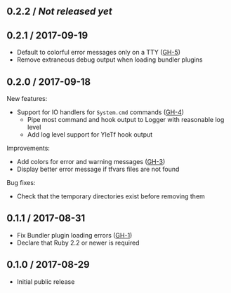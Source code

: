 ## 0.2.2  / _Not released yet_


## 0.2.1  / 2017-09-19

- Default to colorful error messages only on a TTY ([GH-5](https://github.com/Yleisradio/yle_tf/pull/5))
- Remove extraneous debug output when loading bundler plugins

## 0.2.0 / 2017-09-18

New features:

- Support for IO handlers for `System.cmd` commands ([GH-4](https://github.com/Yleisradio/yle_tf/pull/4))
  * Pipe most command and hook output to Logger with reasonable log level
  * Add log level support for YleTf hook output

Improvements:

- Add colors for error and warning messages ([GH-3](https://github.com/Yleisradio/yle_tf/pull/3))
- Display better error message if tfvars files are not found

Bug fixes:

- Check that the temporary directories exist before removing them

## 0.1.1 / 2017-08-31

- Fix Bundler plugin loading errors ([GH-1](https://github.com/Yleisradio/yle_tf/pull/1))
- Declare that Ruby 2.2 or newer is required

## 0.1.0 / 2017-08-29

- Initial public release

